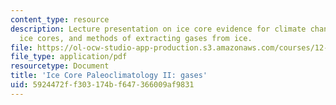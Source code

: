 ```yaml
---
content_type: resource
description: Lecture presentation on ice core evidence for climate change, gases in
  ice cores, and methods of extracting gases from ice.
file: https://ol-ocw-studio-app-production.s3.amazonaws.com/courses/12-740-paleoceanography-spring-2008/5924472ff303174bf647366009af9831_lec08a_slide.pdf
file_type: application/pdf
resourcetype: Document
title: 'Ice Core Paleoclimatology II: gases'
uid: 5924472f-f303-174b-f647-366009af9831
---
```

